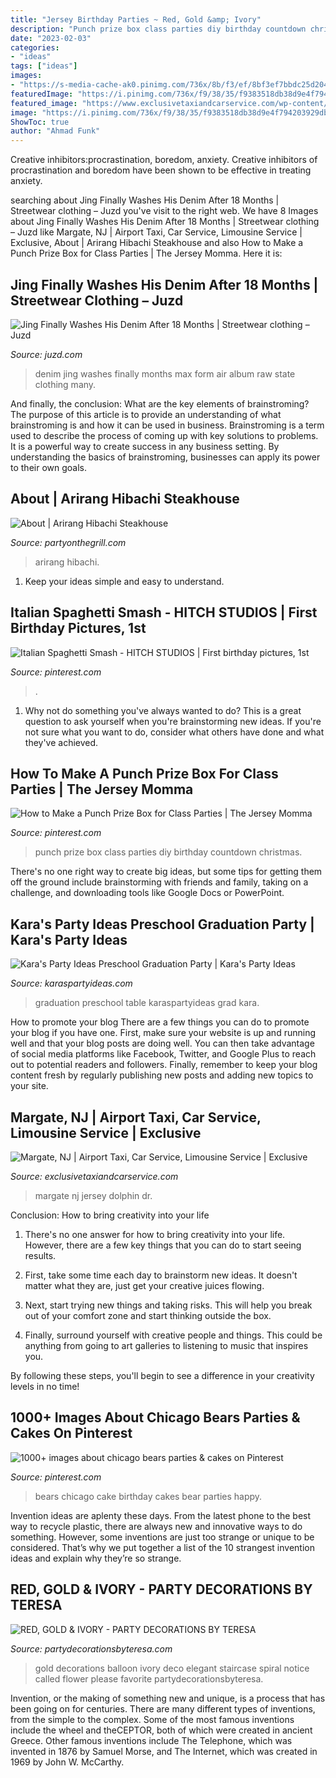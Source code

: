 ```yaml
---
title: "Jersey Birthday Parties ~ Red, Gold &amp; Ivory"
description: "Punch prize box class parties diy birthday countdown christmas"
date: "2023-02-03"
categories:
- "ideas"
tags: ["ideas"]
images:
- "https://s-media-cache-ak0.pinimg.com/736x/8b/f3/ef/8bf3ef7bbdc25d2047d6e5cd06787052.jpg"
featuredImage: "https://i.pinimg.com/736x/f9/38/35/f9383518db38d9e4f794203929db0cd3.jpg"
featured_image: "https://www.exclusivetaxiandcarservice.com/wp-content/uploads/2019/02/1.jpeg"
image: "https://i.pinimg.com/736x/f9/38/35/f9383518db38d9e4f794203929db0cd3.jpg"
ShowToc: true
author: "Ahmad Funk"
---
```



Creative inhibitors:procrastination, boredom, anxiety.
Creative inhibitors of procrastination and boredom have been shown to be effective in treating anxiety.

	

		
searching about Jing Finally Washes His Denim After 18 Months | Streetwear clothing – Juzd you've visit to the right web. We have 8 Images about Jing Finally Washes His Denim After 18 Months | Streetwear clothing – Juzd like Margate, NJ | Airport Taxi, Car Service, Limousine Service | Exclusive, About | Arirang Hibachi Steakhouse and also How to Make a Punch Prize Box for Class Parties | The Jersey Momma. Here it is:
		
    
## Jing Finally Washes His Denim After 18 Months | Streetwear Clothing – Juzd

<img loading=lazy src="http://3.bp.blogspot.com/_k8ZSlgZUqmE/S098Z5dy82I/AAAAAAAAADs/QE5ldLHr4A0/s400/10.JPG" onerror="this.onerror=null;this.src='https://tse2.mm.bing.net/th?id=OIP.L4AGLZ28bdx_OYiJwK9t1AAAAA&amp;pid=15.1';" alt="Jing Finally Washes His Denim After 18 Months | Streetwear clothing – Juzd">

_Source: juzd.com_

>denim jing washes finally months max form air album raw state clothing many. 

	

And finally, the conclusion: What are the key elements of brainstroming?
The purpose of this article is to provide an understanding of what brainstroming is and how it can be used in business. Brainstroming is a term used to describe the process of coming up with key solutions to problems. It is a powerful way to create success in any business setting. By understanding the basics of brainstroming, businesses can apply its power to their own goals.

    
## About | Arirang Hibachi Steakhouse

<img loading=lazy src="https://images.getbento.com/accounts/6a9c99ef2d847376c6b46e7de6880481/media/YyrZ4PuTkWIeRCg2l7Nz_DSC_4593.JPG?w=1200&amp;fit=crop&amp;auto=compress,format&amp;h=600" onerror="this.onerror=null;this.src='https://tse3.mm.bing.net/th?id=OIP.IWROXngeYlIYRvjNJ_tvSwHaDt&amp;pid=15.1';" alt="About | Arirang Hibachi Steakhouse">

_Source: partyonthegrill.com_

>arirang hibachi. 

	

1. Keep your ideas simple and easy to understand.

    
## Italian Spaghetti Smash - HITCH STUDIOS | First Birthday Pictures, 1st

<img loading=lazy src="https://i.pinimg.com/736x/f9/38/35/f9383518db38d9e4f794203929db0cd3.jpg" onerror="this.onerror=null;this.src='https://tse2.mm.bing.net/th?id=OIP.lCw4fgy98TLeTAYk_2TH7gHaE8&amp;pid=15.1';" alt="Italian Spaghetti Smash - HITCH STUDIOS | First birthday pictures, 1st">

_Source: pinterest.com_

>. 

	

1. Why not do something you've always wanted to do? This is a great question to ask yourself when you're brainstorming new ideas. If you're not sure what you want to do, consider what others have done and what they've achieved.

    
## How To Make A Punch Prize Box For Class Parties | The Jersey Momma

<img loading=lazy src="https://i.pinimg.com/736x/50/19/6c/50196c247e0fe42937cc1949279d775e.jpg" onerror="this.onerror=null;this.src='https://tse4.mm.bing.net/th?id=OIP.MLo9jPaDopG_tzRAH2cSVwHaLH&amp;pid=15.1';" alt="How to Make a Punch Prize Box for Class Parties | The Jersey Momma">

_Source: pinterest.com_

>punch prize box class parties diy birthday countdown christmas. 

	

There's no one right way to create big ideas, but some tips for getting them off the ground include brainstorming with friends and family, taking on a challenge, and downloading tools like Google Docs or PowerPoint.

    
## Kara&#039;s Party Ideas Preschool Graduation Party | Kara&#039;s Party Ideas

<img loading=lazy src="http://karaspartyideas.com/wp-content/uploads/2018/06/Preschool-Graduation-Party-via-Karas-Party-Ideas-KarasPartyIdeas.com7_.jpeg" onerror="this.onerror=null;this.src='https://tse1.mm.bing.net/th?id=OIP.cR9nVa2kmS0igR-RfLCOEgHaJ3&amp;pid=15.1';" alt="Kara&#039;s Party Ideas Preschool Graduation Party | Kara&#039;s Party Ideas">

_Source: karaspartyideas.com_

>graduation preschool table karaspartyideas grad kara. 

	

How to promote your blog
There are a few things you can do to promote your blog if you have one. First, make sure your website is up and running well and that your blog posts are doing well. You can then take advantage of social media platforms like Facebook, Twitter, and Google Plus to reach out to potential readers and followers. Finally, remember to keep your blog content fresh by regularly publishing new posts and adding new topics to your site.

    
## Margate, NJ | Airport Taxi, Car Service, Limousine Service | Exclusive

<img loading=lazy src="https://www.exclusivetaxiandcarservice.com/wp-content/uploads/2019/02/1.jpeg" onerror="this.onerror=null;this.src='https://tse3.mm.bing.net/th?id=OIP.zaGyhRGEuNyjt3YBI613RQHaE7&amp;pid=15.1';" alt="Margate, NJ | Airport Taxi, Car Service, Limousine Service | Exclusive">

_Source: exclusivetaxiandcarservice.com_

>margate nj jersey dolphin dr. 

	

Conclusion: How to bring creativity into your life
1. There's no one answer for how to bring creativity into your life. However, there are a few key things that you can do to start seeing results.
2. First, take some time each day to brainstorm new ideas. It doesn't matter what they are, just get your creative juices flowing.

3. Next, start trying new things and taking risks. This will help you break out of your comfort zone and start thinking outside the box.

4. Finally, surround yourself with creative people and things. This could be anything from going to art galleries to listening to music that inspires you.

By following these steps, you'll begin to see a difference in your creativity levels in no time!

    
## 1000+ Images About Chicago Bears Parties &amp; Cakes On Pinterest

<img loading=lazy src="https://s-media-cache-ak0.pinimg.com/736x/8b/f3/ef/8bf3ef7bbdc25d2047d6e5cd06787052.jpg" onerror="this.onerror=null;this.src='https://tse2.mm.bing.net/th?id=OIP.HZ4DD3ESquPPhhOfAdIzpAHaNK&amp;pid=15.1';" alt="1000+ images about chicago bears parties &amp; cakes on Pinterest">

_Source: pinterest.com_

>bears chicago cake birthday cakes bear parties happy. 

	

Invention ideas are aplenty these days. From the latest phone to the best way to recycle plastic, there are always new and innovative ways to do something. However, some inventions are just too strange or unique to be considered. That’s why we put together a list of the 10 strangest invention ideas and explain why they’re so strange.

    
## RED, GOLD &amp; IVORY - PARTY DECORATIONS BY TERESA

<img loading=lazy src="https://www.partydecorationsbyteresa.com/uploads/8/5/6/7/8567309/1839673_orig.jpg" onerror="this.onerror=null;this.src='https://tse1.mm.bing.net/th?id=OIP.THbbqgBEpoDmH1cOCMjpeAHaJ4&amp;pid=15.1';" alt="RED, GOLD &amp; IVORY - PARTY DECORATIONS BY TERESA">

_Source: partydecorationsbyteresa.com_

>gold decorations balloon ivory deco elegant staircase spiral notice called flower please favorite partydecorationsbyteresa. 

	

Invention, or the making of something new and unique, is a process that has been going on for centuries. There are many different types of inventions, from the simple to the complex. Some of the most famous inventions include the wheel and theCEPTOR, both of which were created in ancient Greece. Other famous inventions include The Telephone, which was invented in 1876 by Samuel Morse, and The Internet, which was created in 1969 by John W. McCarthy.

